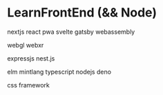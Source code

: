 # LearnFrontEnd (&& Node)

  nextjs
  react 
  pwa 
  svelte
  gatsby
  webassembly

  webgl
  webxr

  expressjs
  nest.js

  elm
  mintlang
  typescript
  nodejs
  deno

  css framework